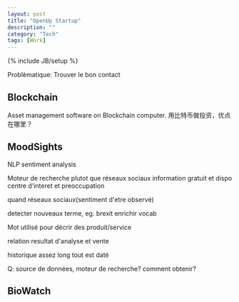 ```yaml
---
layout: post
title: "OpenUp Startup"
description: ""
category: "Tech"
tags: [Work]
---
```

{% include JB/setup %}

Problèmatique: Trouver le bon contact

## Blockchain
Asset management software on Blockchain computer.
用比特币做投资，优点在哪里？

## MoodSights
NLP sentiment analysis

Moteur de recherche plutot que réseaux sociaux
information gratuit et dispo
centre d'interet et preoccupation

quand réseaux sociaux(sentiment d'etre observé)

detecter nouveaux terme, eg. brexit
enrichir vocab

Mot utilisé pour décrir des produit/service

relation resultat d'analyse et vente

historique assez long
tout est daté

Q: source de données, moteur de recherche? comment obtenir?

## BioWatch



